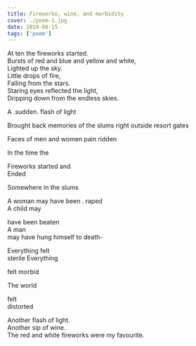 ```yaml
---
title: Fireworks, wine, and morbidity
cover: ./poem-1.jpg
date: 2019-08-15
tags: ['poem']
---
```


At ten the fireworks started.  
Bursts of red and blue and yellow and white,  
Lighted up the sky.  
Little drops of fire,  
Falling from the stars.  
Staring eyes reflected the light,  
Dripping down from the endless skies.  


A .sudden. flash of light  

Brought back memories of the slums right outside resort gates  

Faces of men and women pain ridden  

In the time the  

Fireworks started and  
Ended  

Somewhere in the slums  

A woman may have been . raped  
A child may  

have been beaten  
A man  
may have hung himself to death-  

Everything felt   
sterile Everything  

felt morbid  

The world  

felt  
distorted  


Another flash of light.  
Another sip of wine.  
The red and white fireworks were my favourite.
